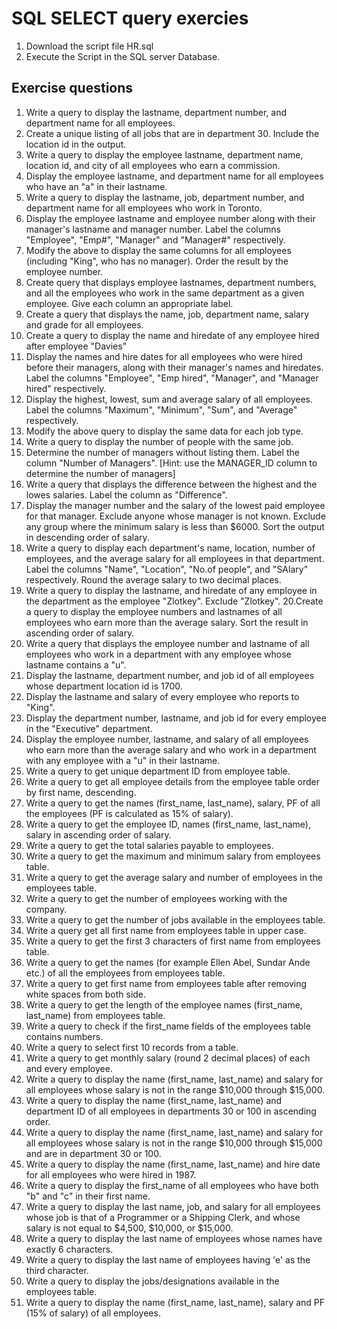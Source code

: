 # SQL SELECT query exercies

  1. Download the script file HR.sql
  2. Execute the Script in the SQL server Database.
 
## Exercise questions
  1. Write a query to display the lastname, department number, and department name for all employees.
  2. Create a unique listing of all jobs that are in department 30. Include the location id in the output.
  3. Write a query to display the employee lastname, department name, location id, and city of all employees who earn a commission.
  4. Display the employee lastname, and department name for all employees who have an "a" in their lastname.
  5. Write a query to display the lastname, job, department number, and department name for all employees who work in Toronto.
  6. Display the employee lastname and employee number along with their manager's lastname and manager number. Label the columns "Employee", "Emp#", "Manager" and        "Manager#" respectively.
  7. Modify the above to display the same columns for all employees (including "King", who has no manager). Order the result by the employee number.
  8. Create query that displays employee lastnames, department numbers, and all the employees who work in the same department as a given employee. Give each column        an appropriate label.
  9. Create a query that displays the name, job, department name, salary and grade for all employees.
  10. Create a query to display the name and hiredate of any employee hired after employee "Davies"
  11. Display the names and hire dates for all employees who were hired before their managers, along with their manager's names and hiredates. Label the columns           "Employee", "Emp hired", "Manager", and "Manager hired" respectively.
  12. Display the highest, lowest, sum and average salary of all employees. Label the columns "Maximum", "Minimum", "Sum", and "Average" respectively.
  13. Modify the above query to display the same data for each job type.
  14. Write a query to display the number of people with the same job.
  15. Determine the number of managers without listing them. Label the column "Number of Managers". [Hint: use the MANAGER_ID column to determine the number of managers]
  16. Write a query that displays the difference between the highest and the lowes salaries. Label the column as "Difference".
  17. Display the manager number and the salary of the lowest paid employee for that manager. Exclude anyone whose manager is not known. Exclude any group where the       minimum salary is less than $6000. Sort the output in descending order of salary.
  18. Write a query to display each department's name, location, number of employees, and the average salary for all employees in that department. Label the columns       "Name", "Location", "No.of people", and "SAlary" respectively. Round the average salary to two decimal places.
  19. Write a query to display the lastname, and hiredate of any employee in the department as the employee "Zlotkey". Exclude "Zlotkey". 
  20.Create a query to display the employee numbers and lastnames of all employees who earn more than the average salary. Sort the result in ascending order of            salary.
  21. Write a query that displays the employee number and lastname of all employees who work in a department with any employee whose lastname contains a "u".
  22. Display the lastname, department number, and job id of all employees whose department location id is 1700.
  23. Display the lastname and salary of every employee who reports to "King".
  24. Display the department number, lastname, and job id for every employee in the "Executive" department.
  25. Display the employee number, lastname, and salary of all employees who earn more than the average salary and who work in a department with any employee with       a "u" in their lastname.
  26. Write a query to get unique department ID from employee table.
  27. Write a query to get all employee details from the employee table order by first name, descending.
  28. Write a query to get the names (first_name, last_name), salary, PF of all the employees (PF is calculated as 15% of salary).
  29. Write a query to get the employee ID, names (first_name, last_name), salary in ascending order of salary.
  30. Write a query to get the total salaries payable to employees.
  31. Write a query to get the maximum and minimum salary from employees table.
  32. Write a query to get the average salary and number of employees in the employees table.
  33. Write a query to get the number of employees working with the company.
  34. Write a query to get the number of jobs available in the employees table.
  35. Write a query get all first name from employees table in upper case.
  36. Write a query to get the first 3 characters of first name from employees table.
  37. Write a query to get the names (for example Ellen Abel, Sundar Ande etc.) of all the employees from employees table.
  38. Write a query to get first name from employees table after removing white spaces from both side.
  39. Write a query to get the length of the employee names (first_name, last_name) from employees table.
  40. Write a query to check if the first_name fields of the employees table contains numbers.
  41. Write a query to select first 10 records from a table.
  42. Write a query to get monthly salary (round 2 decimal places) of each and every employee.
  43. Write a query to display the name (first_name, last_name) and salary for all employees whose salary is not in the range $10,000 through $15,000.
  44. Write a query to display the name (first_name, last_name) and department ID of all employees in departments 30 or 100 in ascending order.
  45. Write a query to display the name (first_name, last_name) and salary for all employees whose salary is not in the range $10,000 through $15,000 and are in department 30 or 100.
  46. Write a query to display the name (first_name, last_name) and hire date for all employees who were hired in 1987.
  47. Write a query to display the first_name of all employees who have both "b" and "c" in their first name.
  48. Write a query to display the last name, job, and salary for all employees whose job is that of a Programmer or a Shipping Clerk, and whose salary is not equal to $4,500, $10,000, or $15,000.
  49. Write a query to display the last name of employees whose names have exactly 6 characters.
  50. Write a query to display the last name of employees having 'e' as the third character.
  51. Write a query to display the jobs/designations available in the employees table.
  52. Write a query to display the name (first_name, last_name), salary and PF (15% of salary) of all employees.
